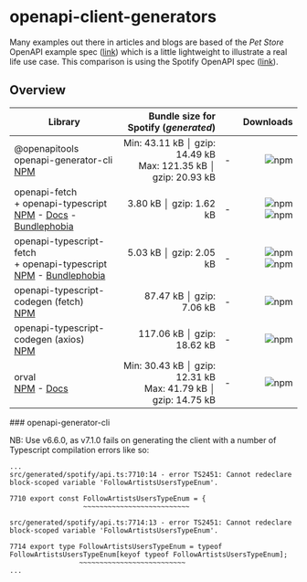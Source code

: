 # openapi-client-generators

Many examples out there in articles and blogs are based of the _Pet Store_ OpenAPI example spec ([link](https://github.com/OAI/OpenAPI-Specification/blob/main/examples/v3.0/petstore.json)) which is a little lightweight to illustrate a real life use case. This comparison is using the Spotify OpenAPI spec ([link](https://raw.githubusercontent.com/APIs-guru/openapi-directory/main/APIs/spotify.com/sonallux/2023.2.27/openapi.yaml)).

## Overview

| Library                                                                                                                                                                                                  |                               Bundle size for Spotify (_generated_) |     |                                                                                                                                                                       Downloads |
| -------------------------------------------------------------------------------------------------------------------------------------------------------------------------------------------------------- | ------------------------------------------------------------------: | --- | ------------------------------------------------------------------------------------------------------------------------------------------------------------------------------: |
| @openapitools<br />openapi-generator-cli<br />[NPM](https://www.npmjs.com/package/@openapitools/openapi-generator-cli)                                                                                   | Min: 43.11 kB │ gzip: 14.49 kB<br />Max: 121.35 kB │ gzip: 20.93 kB | -   |                                                                                                       ![npm](https://img.shields.io/npm/dm/@openapitools/openapi-generator-cli) |
| openapi-fetch<br /> + openapi-typescript<br />[NPM](https://www.npmjs.com/package/openapi-fetch) - [Docs](https://openapi-ts.pages.dev) - [Bundlephobia](https://bundlephobia.com/package/openapi-fetch) |                                             3.80 kB │ gzip: 1.62 kB | -   |                       ![npm](https://img.shields.io/npm/dm/openapi-fetch?label=openapi-fetch) ![npm](https://img.shields.io/npm/dm/openapi-typescript?label=openapi-typescript) |
| openapi-typescript-fetch<br /> + openapi-typescript<br />[NPM](https://www.npmjs.com/package/openapi-typescript-fetch) - [Bundlephobia](https://bundlephobia.com/package/openapi-typescript-fetch)       |                                             5.03 kB │ gzip: 2.05 kB | -   | ![npm](https://img.shields.io/npm/dm/openapi-typescript-fetch?label=openapi-typescript-fetch) ![npm](https://img.shields.io/npm/dm/openapi-typescript?label=openapi-typescript) |
| openapi-typescript-codegen (fetch)<br />[NPM](https://www.npmjs.com/package/openapi-typescript-codegen)                                                                                                  |                                            87.47 kB │ gzip: 7.06 kB | -   |                                                                                                                ![npm](https://img.shields.io/npm/dm/openapi-typescript-codegen) |
| openapi-typescript-codegen (axios)<br />[NPM](https://www.npmjs.com/package/openapi-typescript-codegen)                                                                                                  |                                          117.06 kB │ gzip: 18.62 kB | -   |                                                                                                                ![npm](https://img.shields.io/npm/dm/openapi-typescript-codegen) |
| orval<br />[NPM](https://www.npmjs.com/package/orval) - [Docs](https://orval.dev/)                                                                                                                       |  Min: 30.43 kB │ gzip: 12.31 kB<br />Max: 41.79 kB │ gzip: 14.75 kB | -   |                                                                                                                                     ![npm](https://img.shields.io/npm/dm/orval) |

### openapi-generator-cli

NB: Use v6.6.0, as v7.1.0 fails on generating the client with a number of Typescript compilation errors like so:

```
...
src/generated/spotify/api.ts:7710:14 - error TS2451: Cannot redeclare block-scoped variable 'FollowArtistsUsersTypeEnum'.

7710 export const FollowArtistsUsersTypeEnum = {
                  ~~~~~~~~~~~~~~~~~~~~~~~~~~

src/generated/spotify/api.ts:7714:13 - error TS2451: Cannot redeclare block-scoped variable 'FollowArtistsUsersTypeEnum'.

7714 export type FollowArtistsUsersTypeEnum = typeof FollowArtistsUsersTypeEnum[keyof typeof FollowArtistsUsersTypeEnum];
                 ~~~~~~~~~~~~~~~~~~~~~~~~~~
...
```
